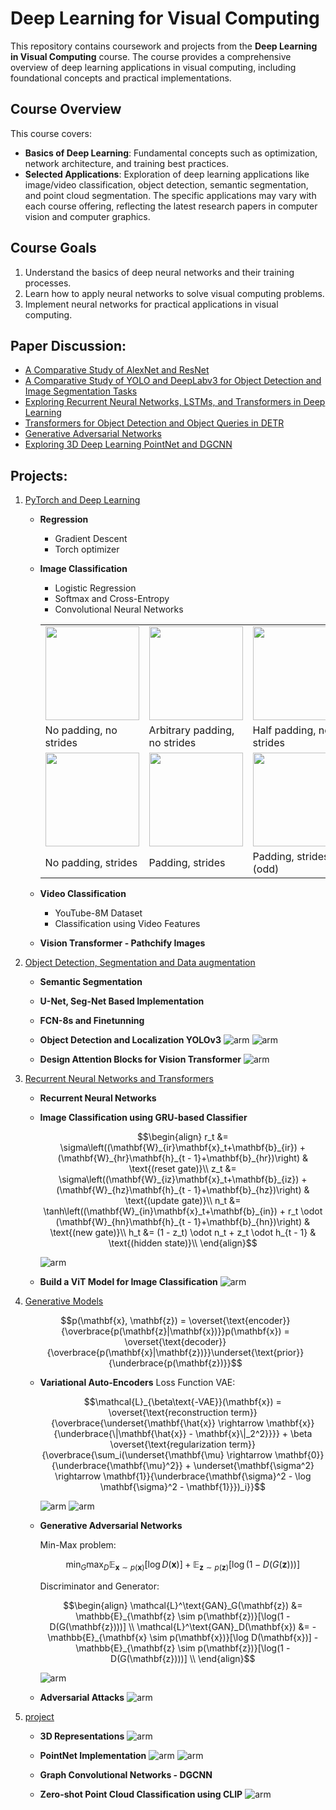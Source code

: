 # Deep Learning for Visual Computing

This repository contains coursework and projects from the **Deep Learning in Visual Computing** course. The course provides a comprehensive overview of deep learning applications in visual computing, including foundational concepts and practical implementations. 

## Course Overview

This course covers:

- **Basics of Deep Learning**: Fundamental concepts such as optimization, network architecture, and training best practices.
- **Selected Applications**: Exploration of deep learning applications like image/video classification, object detection, semantic segmentation, and point cloud segmentation. The specific applications may vary with each course offering, reflecting the latest research papers in computer vision and computer graphics.

## Course Goals

1. Understand the basics of deep neural networks and their training processes.
2. Learn how to apply neural networks to solve visual computing problems.
3. Implement neural networks for practical applications in visual computing.

## Paper Discussion:

- [A Comparative Study of AlexNet and ResNet](paper_discussions/1_Comparative_study_AlexNet_ResNet.pdf)
- [A Comparative Study of YOLO and DeepLabv3 for Object Detection and Image Segmentation Tasks](paper_discussions/2_Comparative_Study_YOLO_DeepLabv3.pdf)
- [Exploring Recurrent Neural Networks, LSTMs, and Transformers in Deep Learning](paper_discussions/3_Exploring_RNN_LSTM_Transformers.pdf)
- [Transformers for Object Detection and Object Queries in DETR](paper_discussions/4_Exploring_Transformers_ObjectDetection.pdf)
- [Generative Adversarial Networks](paper_discussions/5_Exploring_GANs.pdf)
- [Exploring 3D Deep Learning PointNet and DGCNN](paper_discussions/6_Exploring_3D_DeepLearning.pdf)

## Projects:
1. [PyTorch and Deep Learning](projects/P1.David.Alvear.V1.ipynb)
    - **Regression**
        - Gradient Descent
        - Torch optimizer
    - **Image Classification**
        - Logistic Regression
        - Softmax and Cross-Entropy
        - Convolutional Neural Networks
        <table>
        <tbody>
            <tr>
            <td><img width="150px" src="https://github.com/vdumoulin/conv_arithmetic/raw/master/gif/no_padding_no_strides.gif"></td>
            <td><img width="150px" src="https://github.com/vdumoulin/conv_arithmetic/raw/master/gif/arbitrary_padding_no_strides.gif"></td>
            <td><img width="150px" src="https://github.com/vdumoulin/conv_arithmetic/raw/master/gif/same_padding_no_strides.gif"></td>
            <td><img width="150px" src="https://github.com/vdumoulin/conv_arithmetic/raw/master/gif/full_padding_no_strides.gif"></td>
            </tr>
            <tr>
            <td>No padding, no strides</td>
            <td>Arbitrary padding, no strides</td>
            <td>Half padding, no strides</td>
            <td>Full padding, no strides</td>
            </tr>
            <tr>
            <td><img width="150px" src="https://github.com/vdumoulin/conv_arithmetic/raw/master/gif/no_padding_strides.gif"></td>
            <td><img width="150px" src="https://github.com/vdumoulin/conv_arithmetic/raw/master/gif/padding_strides.gif"></td>
            <td><img width="150px" src="https://github.com/vdumoulin/conv_arithmetic/raw/master/gif/padding_strides_odd.gif"></td>
            <td><h5><i><b>Source:</b> <a href="https://github.com/vdumoulin/conv_arithmetic">vdumoulin</a></i></h5></td>
            </tr>
            <tr>
            <td>No padding, strides</td>
            <td>Padding, strides</td>
            <td>Padding, strides (odd)</td>
            <td></td>
            </tr>
        </tbody>
        </table>

    - **Video Classification**
        - YouTube-8M Dataset
        - Classification using Video Features
    - **Vision Transformer - Pathchify Images**

2. [Object Detection, Segmentation and Data augmentation](projects/P2.David.Alvear.V1.ipynb)
    - **Semantic Segmentation**
    - **U-Net, Seg-Net Based Implementation**
    - **FCN-8s and Finetunning**
    - **Object Detection and Localization YOLOv3**
        ![arm](assets/2_yolo1.png)
        ![arm](assets/2_yolo2.png)

    - **Design Attention Blocks for Vision Transformer**
        ![arm](assets/2_transformers.png)
        <!-- <img src="assets/2_transformers.png" alt="" width="200"/> -->


3. [Recurrent Neural Networks and Transformers](projects/P3.David.Alvear.V1.ipynb)

    - **Recurrent Neural Networks**
    - **Image Classification using GRU-based Classifier**

        $$\begin{align}
        r_t &= \sigma\left((\mathbf{W}_{ir}\mathbf{x}_t+\mathbf{b}_{ir}) + (\mathbf{W}_{hr}\mathbf{h}_{t - 1}+\mathbf{b}_{hr})\right) & \text{(reset gate)}\\
        z_t &= \sigma\left((\mathbf{W}_{iz}\mathbf{x}_t+\mathbf{b}_{iz}) + (\mathbf{W}_{hz}\mathbf{h}_{t - 1}+\mathbf{b}_{hz})\right) & \text{(update gate)}\\
        n_t &= \tanh\left((\mathbf{W}_{in}\mathbf{x}_t+\mathbf{b}_{in}) + r_t \odot (\mathbf{W}_{hn}\mathbf{h}_{t - 1}+\mathbf{b}_{hn})\right) & \text{(new gate)}\\
        h_t &= (1 - z_t) \odot n_t + z_t \odot h_{t - 1} & \text{(hidden state)}\\
        \end{align}$$

        ![arm](assets/3_GRU.png)

    - **Build a ViT Model for Image Classification**
        ![arm](assets/3_VIT.png)
        

4. [Generative Models](projects/P4.David.Alvear.V1.ipynb)

    $$p(\mathbf{x}, \mathbf{z}) = \overset{\text{encoder}}{\overbrace{p(\mathbf{z}|\mathbf{x})}}p(\mathbf{x}) = \overset{\text{decoder}}{\overbrace{p(\mathbf{x}|\mathbf{z})}}\underset{\text{prior}}{\underbrace{p(\mathbf{z})}}$$

    - **Variational Auto-Encoders**
        Loss Function VAE:

        $$\mathcal{L}_{\beta\text{-VAE}}(\mathbf{x}) = \overset{\text{reconstruction term}}{\overbrace{\underset{\mathbf{\hat{x}} \rightarrow \mathbf{x}}{\underbrace{\|\mathbf{\hat{x}} - \mathbf{x}\|_2^2}}}} + \beta \overset{\text{regularization term}}{\overbrace{\sum_i(\underset{\mathbf{\mu} \rightarrow \mathbf{0}}{\underbrace{\mathbf{\mu}^2}} + \underset{\mathbf{\sigma^2} \rightarrow \mathbf{1}}{\underbrace{\mathbf{\sigma}^2 - \log \mathbf{\sigma}^2 - \mathbf{1}}})_i}}$$

        ![arm](assets/4_VAE2.png)
        ![arm](assets/4_VAE.png)

    - **Generative Adversarial Networks**

        Min-Max problem:

        $$\min_G \max_D \mathbb{E}_{\mathbf{x} \sim p(\mathbf{x})}[\log D(\mathbf{x})] + \mathbb{E}_{\mathbf{z} \sim p(\mathbf{z})}[\log(1 - D(G(\mathbf{z})))]$$
        
        Discriminator and Generator:

        $$\begin{align}
        \mathcal{L}^\text{GAN}_G(\mathbf{z}) &= \mathbb{E}_{\mathbf{z} \sim p(\mathbf{z})}[\log(1 - D(G(\mathbf{z})))] \\
        \mathcal{L}^\text{GAN}_D(\mathbf{x}) &= -\mathbb{E}_{\mathbf{x} \sim p(\mathbf{x})}[\log D(\mathbf{x})] - \mathbb{E}_{\mathbf{z} \sim p(\mathbf{z})}[\log(1 - D(G(\mathbf{z})))] \\
        \end{align}$$

        ![arm](assets/4_GAN.png)

    - **Adversarial Attacks**
        ![arm](assets/4_attacks.png)

5. [project](projects/P5.David.Alvear.V1.ipynb)

    - **3D Representations**
        ![arm](assets/5_3D_Representation.png)

    - **PointNet Implementation**
        ![arm](assets/5_PointNet.png)
        ![arm](assets/5_PointNet1.png)

    - **Graph Convolutional Networks - DGCNN**

    - **Zero-shot Point Cloud Classification using CLIP**
        ![arm](assets/5_CLIP.png)
        <!-- <img src="./images/your-image.png" alt="Alt Text" width="200"/> -->




